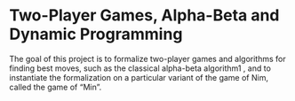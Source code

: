 # Two-Player Games, Alpha-Beta and Dynamic Programming
The goal of this project is to formalize two-player games and algorithms for finding best moves, such as the classical alpha-beta algorithm1 , and to instantiate the formalization on a particular variant of the game of Nim, called the game of “Min”.
